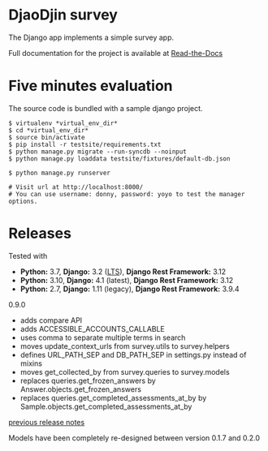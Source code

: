 DjaoDjin survey
================

The Django app implements a simple survey app.

Full documentation for the project is available at
[Read-the-Docs](http://djaodjin-survey.readthedocs.org/)


Five minutes evaluation
=======================

The source code is bundled with a sample django project.

    $ virtualenv *virtual_env_dir*
    $ cd *virtual_env_dir*
    $ source bin/activate
    $ pip install -r testsite/requirements.txt
    $ python manage.py migrate --run-syncdb --noinput
    $ python manage.py loaddata testsite/fixtures/default-db.json

    $ python manage.py runserver

    # Visit url at http://localhost:8000/
    # You can use username: donny, password: yoyo to test the manager options.

Releases
========

Tested with

- **Python:** 3.7, **Django:** 3.2 ([LTS](https://www.djangoproject.com/download/)), **Django Rest Framework:** 3.12
- **Python:** 3.10, **Django:** 4.1 (latest), **Django Rest Framework:** 3.12
- **Python:** 2.7, **Django:** 1.11 (legacy), **Django Rest Framework:** 3.9.4

0.9.0

  * adds compare API
  * adds ACCESSIBLE_ACCOUNTS_CALLABLE
  * uses comma to separate multiple terms in search
  * moves update_context_urls from survey.utils to survey.helpers
  * defines URL_PATH_SEP and DB_PATH_SEP in settings.py instead of mixins
  * moves get_collected_by from survey.queries to survey.models
  * replaces queries.get_frozen_answers by Answer.objects.get_frozen_answers
  * replaces queries.get_completed_assessments_at_by by Sample.objects.get_completed_assessments_at_by

[previous release notes](changelog)


Models have been completely re-designed between version 0.1.7 and 0.2.0
